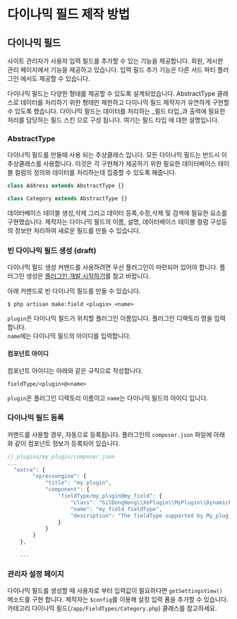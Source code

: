 # 다이나믹 필드 제작 방법

## 다이나믹 필드

사이트 관리자가 사용자 입력 필드를 추가할 수 있는 기능을 제공합니다. 회원, 게시판 관리 페이지에서 기능을 제공하고 있습니다. 입력 필드 추가 기능은 다른 서드 파티 플러그인 에서도 제공할 수 있습니다.

다이나믹 필드는 다양한 형태를 제공할 수 있도록 설계되었습니다. AbstractType 클래스로 데이터를 처리하기 위한 형태만 제한하고 다이나믹 필드 제작자가 유연하게 구현할 수 있도록 했습니다. 다이나믹 필드는 데이터를 처리하는 _필드 타입_과 출력에 필요한 처리를 담당하는 필드 스킨 으로 구성 됩니다. 여기는 필드 타입 에 대한 설명입니다.

### AbstractType

다이나믹 필드를 만들때 사용 되는 추상클래스 입니다. 모든 다이나믹 필드는 반드시 이 추상클래스를 사용합니다. 이것은 각 구현체가 제공하기 위한 필요한 데이터베이스 테이블 컬럼의 정의와 데이터를 처리하는데 집중할 수 있도록 해줍니다.

```php
class Address extends AbstractType {}

class Category extends AbstractType {}
```

데이터베이스 테이블 생성,삭제 그리고 데이터 등록,수정,삭제 및 검색에 필요한 요소를 구현했습니다. 제작자는 다이나믹 필드의 이름, 설명, 데이터베이스 테이블 컬럼 구성등의 정보만 처리하여 새로운 필드를 만들 수 있습니다.

### 빈 다이나믹 필드 생성 \(draft\)

다이나믹 필드 생성 커맨드를 사용하려면 우선 플러그인이 마련되어 있어야 합니다. 플러그인 생성은 [플러그인 개발 시작하기](../plugin-make-guide/start-make-plugin.md)를 참고 바랍니다.

아래 커맨드로 빈 다이나믹 필드를 만들 수 있습니다.

```
$ php artisan make:field <plugin> <name>
```

`plugin`은 다이나믹 필드가 위치할 플러그인 이름입니다. 플러그인 디렉토리 명을 입력합니다.  
`name`에는 다이나믹 필드의 아이디를 입력합니다.

#### 컴포넌트 아이디

컴포넌트 아이디는 아래와 같은 규칙으로 작성합니다.

```
fieldType/<plugin>@<name>
```

`plugin`은 플러그인 디렉토리 이름이고 `name`는 다이나믹 필드의 아이디 입니다.

### 다이나믹 필드 등록

커맨드를 사용할 경우, 자동으로 등록됩니다. 플러그인의 `composer.json` 파일에 아래와 같이 컴포넌트 정보가 등록되어 있습니다.

```javascript
// plugins/my_plugin/composer.json
...
  "extra": {
        "xpressengine": {
            "title": "my plugin",
            "component": {
                "fieldType/my_plugin@my_field": {
                    "class": "GilDongHong\\XePlugin\\MyPlugin\\DynamicFields\\MyField\\MyFieldField",
                    "name": "my_field fieldType",
                    "description": "The fieldType supported by My_plugin plugin."
                }
            }
        }
    },

    ...
```

### 관리자 설정 페이지

다이나믹 필드를 생성할 때 사용자로 부터 입력값이 필요하다면 `getSettingsView()` 메소드를 구현 합니다. 제작자는 `$config`를 이용해 설정 입력 폼을 추가할 수 있습니다. 카테고리 다이나믹 필드\(`/app/FieldTypes/Category.php`\) 클래스를 참고하세요.

